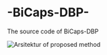 # -BiCaps-DBP-
The source code of BiCaps-DBP

![Arsitektur of proposed method](https://user-images.githubusercontent.com/56815457/203918107-91841a5c-62a0-4f4d-92b7-ae533bf5d817.jpg)
